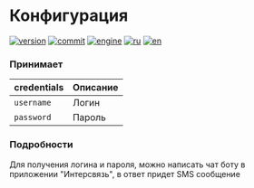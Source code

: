 # Конфигурация

[![version](https://img.shields.io/npm/v/node-red-contrib-intersvyaz.svg)](https://www.npmjs.org/package/node-red-contrib-intersvyaz)
[![commit](https://img.shields.io/github/last-commit/alex2844/node-intersvyaz.svg)](https://github.com/alex2844/node-intersvyaz)
[![engine](https://img.shields.io/badge/Node-intersvyaz-red.svg)](../README.md)
[![ru](https://img.shields.io/badge/lang-ru-white)](README.md)
[![en](https://img.shields.io/badge/lang-en-white)](../../en-US/node-red/README.md)


### Принимает

| credentials   | Описание
| ---           | ---
| `username`    | Логин
| `password`    | Пароль


### Подробности
Для получения логина и пароля, можно написать чат боту в приложении "Интерсвязь", в ответ придет SMS сообщение
